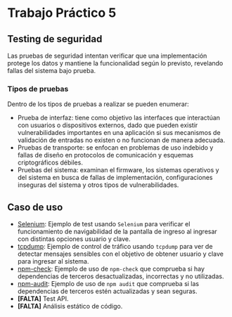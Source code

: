 # Trabajo Práctico 5

## Testing de seguridad

Las pruebas de seguridad intentan verificar que una implementación protege los datos y mantiene la funcionalidad según lo previsto, revelando fallas del sistema bajo prueba. 

### Tipos de pruebas

Dentro de los tipos de pruebas a realizar se pueden enumerar:

- Prueba de interfaz: tiene como objetivo las interfaces que interactúan con usuarios o dispositivos externos, dado que pueden existir vulnerabilidades importantes en una aplicación si sus mecanismos de validación de entradas no existen o no funcionan de manera adecuada.
- Pruebas de transporte: se enfocan en problemas de uso indebido y fallas de diseño en protocolos de comunicación y esquemas criptográficos débiles. 
- Pruebas del sistema: examinan el firmware, los sistemas operativos y del sistema en busca de fallas de implementación, configuraciones inseguras del sistema y otros tipos de vulnerabilidades.

## Caso de uso

- [Selenium](selenium/README.md): Ejemplo de test usando `Selenium` para verificar el funcionamiento de navigabilidad de la pantalla de ingreso al ingresar con distintas opciones usuario y clave.
- [tcpdump](tcpdump/README.md): Ejemplo de control de tráfico usando `tcpdump` para ver de detectar mensajes sensibles con el objetivo de obtener usuario y clave para ingresar al sistema.
- [npm-check](npm-check/README.md): Ejemplo de uso de `npm-check` que comprueba si hay dependencias de terceros desactualizadas, incorrectas y no utilizadas.
- [npm-audit](npm-audit/README.md): Ejemplo de uso de `npm audit` que comprueba si las dependencias de terceros estén actualizadas y sean seguras.
- **[FALTA]** Test API.
- **[FALTA]** Análisis estático de código.







